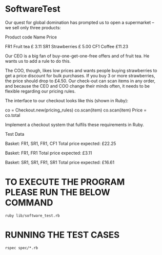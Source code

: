 # SoftwareTest
Our quest for global domination has prompted us to open a supermarket – we sell only three products:
    
Product code		Name 			Price

FR1			        Fruit tea		£ 3.11
SR1			        Strawberries	£ 5.00
CF1			        Coffee			£11.23

Our CEO is a big fan of buy-one-get-one-free offers and of fruit tea. He wants us to add a rule to do this.

The COO, though, likes low prices and wants people buying strawberries to get a price 
discount for bulk purchases. If you buy 3 or more strawberries, the price should drop to £4.50.
Our check-out can scan items in any order, and because the CEO and COO change 
their minds often, it needs to be flexible regarding our pricing rules.

The interface to our checkout looks like this (shown in Ruby):

co = Checkout.new(pricing_rules)
co.scan(item)
co.scan(item)
Price = co.total

Implement a checkout system that fulfils these requirements in Ruby.

Test Data

Basket: FR1, SR1, FR1, CF1
Total price expected: £22.25

Basket: FR1, FR1
Total price expected: £3.11

Basket: SR1, SR1, FR1, SR1
Total price expected: £16.61


# TO EXECUTE THE PROGRAM PLEASE RUN THE BELOW COMMAND
    ruby lib/software_test.rb

# RUNNING THE TEST CASES
    rspec spec/*.rb

